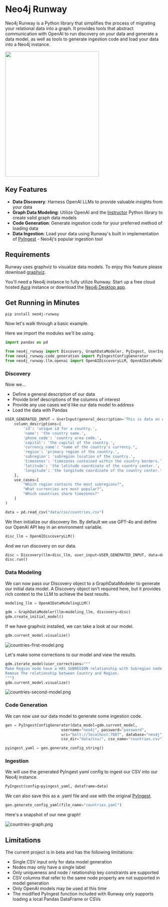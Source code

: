 # Neo4j Runway
Neo4j Runway is a Python library that simplifies the process of migrating your relational data into a graph. It provides tools that abstract communication with OpenAI to run discovery on your data and generate a data model, as well as tools to generate ingestion code and load your data into a Neo4j instance.

<img src="./docs/assets/images/neo4j-runway-logo.webp" width=300 height=400> 



## Key Features

- **Data Discovery**: Harness OpenAI LLMs to provide valuable insights from your data
- **Graph Data Modeling**: Utilize OpenAI and the [Instructor](https://github.com/jxnl/instructor) Python library to create valid graph data models
- **Code Generation**: Generate ingestion code for your preferred method of loading data
- **Data Ingestion**: Load your data using Runway's built in implementation of [PyIngest](https://github.com/neo4j-field/pyingest) - Neo4j's popular ingestion tool

## Requirements
Runway uses graphviz to visualize data models. To enjoy this feature please download [graphviz](https://www.graphviz.org/download/).

You'll need a Neo4j instance to fully utilize Runway. Start up a free cloud hosted [Aura](https://console.neo4j.io) instance or download the [Neo4j Desktop app](https://neo4j.com/download/).

## Get Running in Minutes

```
pip install neo4j-runway
```

Now let's walk through a basic example.

Here we import the modules we'll be using.
```Python
import pandas as pd

from neo4j_runway import Discovery, GraphDataModeler, PyIngest, UserInput
from neo4j_runway.code_generation import PyIngestConfigGenerator
from neo4j_runway.llm.openai import OpenAIDiscoveryLLM, OpenAIDataModelingLLM

```
### Discovery
Now we...
- Define a general description of our data
- Provide brief descriptions of the columns of interest 
- Provide any use cases we'd like our data model to address
- Load the data with Pandas

```Python
USER_GENERATED_INPUT = UserInput(general_description='This is data on different countries.',
    column_descriptions={
        'id': 'unique id for a country.',
        'name': 'the country name.',
        'phone_code': 'country area code.',
        'capital': 'the capital of the country.',
        'currency_name': "name of the country's currency.",
        'region': 'primary region of the country.',
        'subregion': 'subregion location of the country.',
        'timezones': 'timezones contained within the country borders.',
        'latitude': 'the latitude coordinate of the country center.',
        'longitude': 'the longitude coordinate of the country center.'
    },
    use_cases=[
        "Which region contains the most subregions?", 
        "What currencies are most popular?", 
        "Which countries share timezones?"
    ]
)

data = pd.read_csv("data/csv/countries.csv")
```

We then initialize our discovery llm. By default we use GPT-4o and define our OpenAI API key in an environment variable.
```Python
disc_llm = OpenAIDiscoveryLLM()
```

And we run discovery on our data.
```Python
disc = Discovery(llm=disc_llm, user_input=USER_GENERATED_INPUT, data=data)
disc.run()
```

### Data Modeling
We can now pass our Discovery object to a GraphDataModeler to generate our initial data model. A Discovery object isn't required here, but it provides rich context to the LLM to achieve the best results.
```Python
modeling_llm = OpenAIDataModelingLLM()
```
```Python
gdm = GraphDataModeler(llm=modeling_llm, discovery=disc)
gdm.create_initial_model()
```
If we have graphviz installed, we can take a look at our model.
```Python
gdm.current_model.visualize()
```
![countries-first-model.png](./docs/assets/images/countries-first-model.png)

Let's make some corrections to our model and view the results.
```Python
gdm.iterate_model(user_corrections="""
Make Region node have a HAS_SUBREGION relationship with Subregion node. 
Remove The relationship between Country and Region.
""")
gdm.current_model.visualize()
```
![countries-second-model.png](./docs/assets/images/countries-second-model.png)

### Code Generation
We can now use our data model to generate some ingestion code.

```Python
gen = PyIngestConfigGenerator(data_model=gdm.current_model, 
                         username="neo4j", password="password", 
                         uri="bolt://localhost:7687", database="neo4j", 
                         csv_dir="data/csv/", csv_name="countries.csv")

pyingest_yaml = gen.generate_config_string()

```
### Ingestion
We will use the generated PyIngest yaml config to ingest our CSV into our Neo4j instance. 
```Python
PyIngest(config=pyingest_yaml, dataframe=data)
```
We can also save this as a .yaml file and use with the original [PyIngest](https://github.com/neo4j-field/pyingest).
```Python
gen.generate_config_yaml(file_name="countries.yaml")
```
Here's a snapshot of our new graph!

![countries-graph.png](./docs/assets/images/countries-graph-white-background.png)

## Limitations
The current project is in beta and has the following limitations:
- Single CSV input only for data model generation
- Nodes may only have a single label
- Only uniqueness and node / relationship key constraints are supported
- CSV columns that refer to the same node property are not supported in model generation
- Only OpenAI models may be used at this time
- The modified PyIngest function included with Runway only supports loading a local Pandas DataFrame or CSVs


